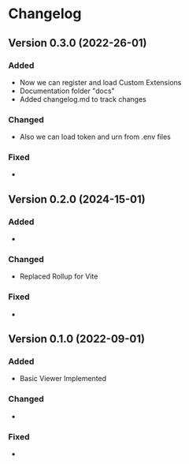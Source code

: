 # Changelog

## Version 0.3.0 (2022-26-01)

### Added
- Now we can register and load Custom Extensions
- Documentation folder "docs"
- Added changelog.md to track changes
 
### Changed
- Also we can load token and urn from .env files

### Fixed
-


## Version 0.2.0 (2024-15-01)

### Added
- 
 
### Changed
- Replaced Rollup for Vite

### Fixed
- 

## Version 0.1.0 (2022-09-01)

### Added
- Basic Viewer Implemented
 
### Changed
- 

### Fixed
-
